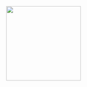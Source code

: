 <img align="center" src="https://media.giphy.com/media/coxQHKASG60HrHtvkt/giphy.gif" alt="" width="200" height="">
